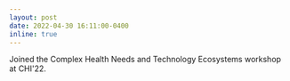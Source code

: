 ```yaml
---
layout: post
date: 2022-04-30 16:11:00-0400
inline: true
---
```


Joined the Complex Health Needs and Technology Ecosystems workshop at CHI'22.
